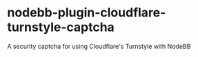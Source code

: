 # nodebb-plugin-cloudflare-turnstyle-captcha
A security captcha for using Cloudflare's Turnstyle with NodeBB
